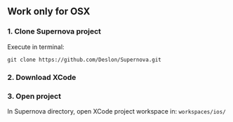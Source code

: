 ## Work only for OSX

### 1. Clone Supernova project

Execute in terminal:

```git clone https://github.com/Deslon/Supernova.git```

### 2. Download XCode

### 3. Open project

In Supernova directory, open XCode project workspace in: ```workspaces/ios/```

